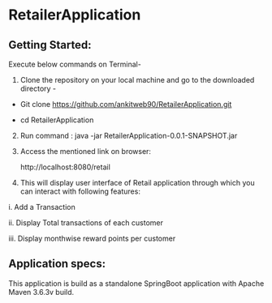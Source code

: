 # RetailerApplication

## Getting Started:

Execute below commands on Terminal-

1. Clone the repository on your local machine and go to the downloaded directory - 

- Git clone https://github.com/ankitweb90/RetailerApplication.git

- cd RetailerApplication

2. Run command : java -jar RetailerApplication-0.0.1-SNAPSHOT.jar 

3. Access the mentioned link on browser: 

   http://localhost:8080/retail

4. This will display user interface of Retail application through which you can interact with following features:

i. Add a Transaction 
   
ii. Display Total transactions of each customer

iii. Display monthwise reward points per customer

 
## Application specs:

This application is build as a standalone SpringBoot application with Apache Maven 3.6.3v build.


